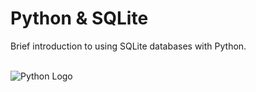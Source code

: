 # Python & SQLite
Brief introduction to using SQLite databases with Python.
<br>
<br>

![Python Logo](https://github.com/Lylio/images/blob/master/python-logo.png)
